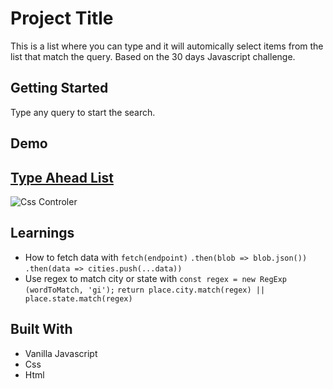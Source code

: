 # Project Title

This is a list where you can type and it will automically select items from the list that match the query. Based on the 30 days Javascript challenge.

## Getting Started

Type any query to start the search.

## Demo

## [Type Ahead List](https://danielgarciaguillen.github.io/typeahead/)
![Css Controler](/image/playingcss.png?raw=true "CssClock")


## Learnings

* How to fetch data with `fetch(endpoint)`
                                        `.then(blob => blob.json())`
                                        `.then(data => cities.push(...data))`
* Use regex to match city or state with 
    `const regex = new RegExp (wordToMatch, 'gi');`
    `return place.city.match(regex) || place.state.match(regex)`

## Built With

* Vanilla Javascript
* Css
* Html
